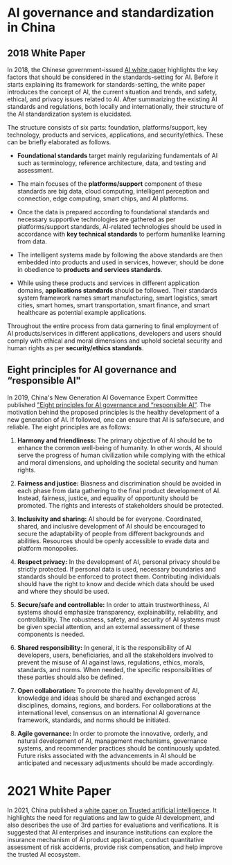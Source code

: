 # AI governance and standardization in China

## 2018 White Paper
In 2018, the Chinese government-issued [AI white paper](https://cset.georgetown.edu/publication/artificial-intelligence-standardization-white-paper/) highlights the key factors that should be considered in the standards-setting for AI. 
Before it starts explaining its framework for standards-setting, the white paper introduces the concept of AI, the current situation and trends, and safety, ethical, and privacy issues related to AI. 
After summarizing the existing AI standards and regulations, both locally and internationally, their structure of the AI standardization system is elucidated.

The structure consists of six parts: foundation, platforms/support, key technology, products and services, applications, and security/ethics. These can be briefly elaborated as follows.
* **Foundational standards** target mainly regularizing fundamentals of AI such as terminology, reference architecture, data, and testing and assessment.

* The main focuses of the **platforms/support** component of these standards are big data, cloud computing, intelligent perception and connection, edge computing, smart chips, and AI platforms.

* Once the data is prepared according to foundational standards and necessary supportive technologies are gathered as per platforms/support standards, AI-related technologies should be used in accordance with **key technical standards** to perform humanlike learning from data.

* The intelligent systems made by following the above standards are then embedded into products and used in services, however, should be done in obedience to **products and services standards**. 

* While using these products and services in different application domains, **applications standards** should be followed. Their standards system framework names smart manufacturing, smart logistics, smart cities, smart homes, smart transportation, smart finance, and smart healthcare as potential example applications.

Throughout the entire process from data garnering to final employment of AI products/services in different applications, developers and users should comply with ethical and moral dimensions and uphold societal security and human rights as per **security/ethics standards**.


## Eight principles for AI governance and “responsible AI"

In 2019, China's New Generation AI Governance Expert Committee published ["Eight principles for AI governance and “responsible AI”](https://perma.cc/V9FL-H6J7).
The motivation behind the proposed principles is the healthy development of a new generation of AI.
If followed, one can ensure that AI is safe/secure, and reliable. 
The eight principles are as follows:

1.	**Harmony and friendliness:** The primary objective of AI should be to enhance the common well-being of humanity. In other words, AI should serve the progress of human civilization while complying with the ethical and moral dimensions, and upholding the societal security and human rights.

2.	**Fairness and justice:** Biasness and discrimination should be avoided in each phase from data gathering to the final product development of AI. Instead, fairness, justice, and equality of opportunity should be promoted. The rights and interests of stakeholders should be protected.

3.	**Inclusivity and sharing:** AI should be for everyone. Coordinated, shared, and inclusive development of AI should be encouraged to secure the adaptability of people from different backgrounds and abilities. Resources should be openly accessible to evade data and platform monopolies.

4.	**Respect privacy:** In the development of AI, personal privacy should be strictly protected. If personal data is used, necessary boundaries and standards should be enforced to protect them. Contributing individuals should have the right to know and decide which data should be used and where they should be used.

5.	**Secure/safe and controllable:** In order to attain trustworthiness, AI systems should emphasize transparency, explainability, reliability, and controllability. The robustness, safety, and security of AI systems must be given special attention, and an external assessment of these components is needed.

6.	**Shared responsibility:** In general, it is the responsibility of AI developers, users, beneficiaries, and all the stakeholders involved to prevent the misuse of AI against laws, regulations, ethics, morals, standards, and norms. When needed, the specific responsibilities of these parties should also be defined.

7.	**Open collaboration:** To promote the healthy development of AI, knowledge and ideas should be shared and exchanged across disciplines, domains, regions, and borders. For collaborations at the international level, consensus on an international AI governance framework, standards, and norms should be initiated.

8.	**Agile governance:** In order to promote the innovative, orderly, and natural development of AI, management mechanisms, governance systems, and recommender practices should be continuously updated. Future risks associated with the advancements in AI should be anticipated and necessary adjustments should be made accordingly.

# 2021 White Paper
In 2021, China published a [white paper on Trusted artificial intelligence](http://www.caict.ac.cn/english/research/whitepapers/202110/P020211014399666967457.pdf).
It highlights the need for regulations and law to guide AI development, and also describes the use of 3rd parties for evaluations and verifications.
It is suggested that AI enterprises and insurance institutions can explore the insurance mechanism of AI product application, conduct quantitative assessment of risk accidents, provide risk compensation, and help improve the trusted AI ecosystem.
